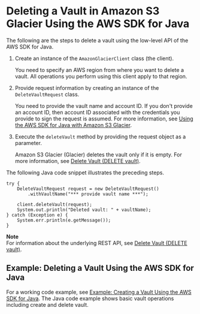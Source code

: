 # Deleting a Vault in Amazon S3 Glacier Using the AWS SDK for Java<a name="deleting-vaults-sdk-java"></a>

The following are the steps to delete a vault using the low\-level API of the AWS SDK for Java\.

1. Create an instance of the `AmazonGlacierClient` class \(the client\)\. 

   You need to specify an AWS region from where you want to delete a vault\. All operations you perform using this client apply to that region\. 

1. Provide request information by creating an instance of the `DeleteVaultRequest` class\.

   You need to provide the vault name and account ID\. If you don't provide an account ID, then account ID associated with the credentials you provide to sign the request is assumed\. For more information, see [Using the AWS SDK for Java with Amazon S3 Glacier](using-aws-sdk-for-java.md)\. 

1. Execute the `deleteVault` method by providing the request object as a parameter\. 

   Amazon S3 Glacier \(Glacier\) deletes the vault only if it is empty\. For more information, see [Delete Vault \(DELETE vault\)](api-vault-delete.md)\.

The following Java code snippet illustrates the preceding steps\. 

```
try {
    DeleteVaultRequest request = new DeleteVaultRequest()
        .withVaultName("*** provide vault name ***");

    client.deleteVault(request);
    System.out.println("Deleted vault: " + vaultName);
} catch (Exception e) {
    System.err.println(e.getMessage());
}
```

**Note**  
For information about the underlying REST API, see [Delete Vault \(DELETE vault\)](api-vault-delete.md)\. 

## Example: Deleting a Vault Using the AWS SDK for Java<a name="deleting-vaults-sdk-java-example"></a>

For a working code example, see [Example: Creating a Vault Using the AWS SDK for Java](creating-vaults-sdk-java.md#creating-vaults-sdk-java-example)\. The Java code example shows basic vault operations including create and delete vault\. 